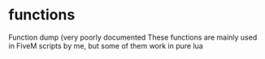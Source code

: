 # functions
Function dump (very poorly documented
These functions are mainly used in FiveM scripts by me, but some of them work in pure lua

